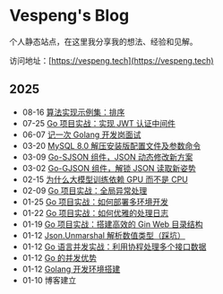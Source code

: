 # Vespeng's Blog

个人静态站点，在这里我分享我的想法、经验和见解。

访问地址：[https://vespeng.tech](https://vespeng.tech)

## 2025

- 08-16 [算法实现示例集：排序](https://vespeng.tech/posts/algorithm_implementation_example_sort/)
- 07-25 [Go 项目实战：实现 JWT 认证中间件](https://vespeng.tech/posts/go_practice_implementing_jwt_auth_middleware/)
- 06-07 [记一次 Golang 开发岗面试](https://vespeng.tech/posts/interview_experience_dev_job/)
- 03-20 [MySQL 8.0 解压安装版配置文件及参数命令](https://vespeng.tech/posts/mysql_config_and_command/)
- 03-09 [Go-SJSON 组件，JSON 动态修改新方案](https://vespeng.tech/posts/go_sjson_component/)
- 03-02 [Go-GJSON 组件，解锁 JSON 读取新姿势](https://vespeng.tech/posts/go_gjson_component/)
- 02-15 [为什么大模型训练依赖 GPU 而不是 CPU](https://vespeng.tech/posts/why_does_ai_training_rely_on_gpus_instead_of_cpus/)
- 02-09 [Go 项目实战：全局异常处理](https://vespeng.tech/posts/go_practical_global_exception_handling/)
- 01-25 [Go 项目实战：如何部署多环境开发](https://vespeng.tech/posts/go_practical_multi_environment_development/)
- 01-22 [Go 项目实战：如何优雅的处理日志](https://vespeng.tech/posts/go_practical_processing_log/)
- 01-19 [Go 项目实战：搭建高效的 Gin Web 目录结构](https://vespeng.tech/posts/go_practical_gin_directory_structure/)
- 01-12 [Json.Unmarshal 解析数值类型（踩坑）](https://vespeng.tech/posts/json_unmarshall_parsing_numeric_types/)
- 01-12 [Go 语言并发实战：利用协程处理多个接口数据](https://vespeng.tech/posts/collaborative_processing_of_multiple_interfaces/)
- 01-12 [Go 的并发优势](https://vespeng.tech/posts/the_concurrency_advantage_of_go/)
- 01-12 [Golang 开发环境搭建](https://vespeng.tech/posts/golang_development_environment/)
- 01-10 博客建立
